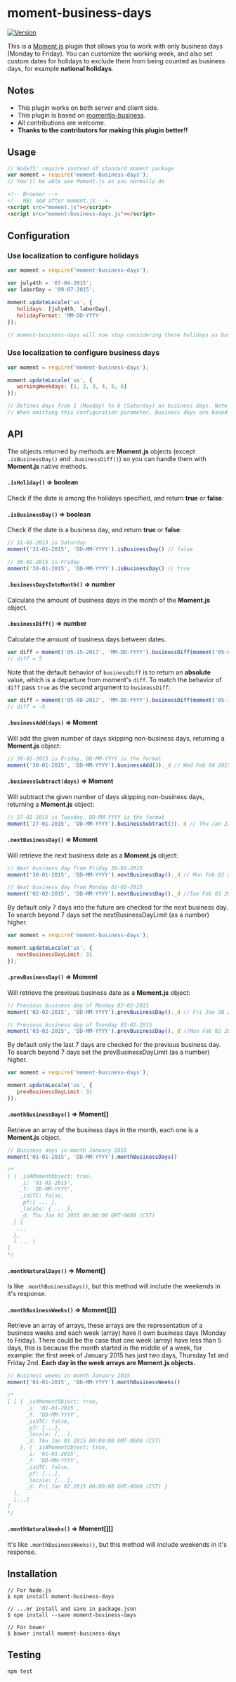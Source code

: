 # moment-business-days

<a href="https://github.com/kalmecak/moment-business-days/actions" target="_blank">
  <img alt="Version" src="https://github.com/kalmecak/moment-business-days/workflows/Continuous%20Integration/badge.svg?branch=master">
</a>

This is a [Moment.js](https://github.com/moment/moment/) plugin that allows you to work with only business days
(Monday to Friday). You can customize the working week, and also set custom dates for holidays to exclude them from
being counted as business days, for example **national holidays**.

## Notes
* This plugin works on both server and client side.
* This plugin is based on [momentjs-business](https://github.com/leonardosantos/momentjs-business).
* All contributions are welcome.
* **Thanks to the contributors for making this plugin better!!**

## Usage

````javascript
// NodeJS: require instead of standard moment package
var moment = require('moment-business-days');
// You'll be able use Moment.js as you normally do
````

````html
<!-- Browser -->
<!-- NB: add after moment.js -->
<script src="moment.js"></script>
<script src="moment-business-days.js"></script>
````

## Configuration

### Use localization to configure holidays

````javascript
var moment = require('moment-business-days');

var july4th = '07-04-2015';
var laborDay = '09-07-2015';

moment.updateLocale('us', {
   holidays: [july4th, laborDay],
   holidayFormat: 'MM-DD-YYYY'
});

// moment-business-days will now stop considering these holidays as business days
````

### Use localization to configure business days

````javascript
var moment = require('moment-business-days');

moment.updateLocale('us', {
   workingWeekdays: [1, 2, 3, 4, 5, 6]
});

// Defines days from 1 (Monday) to 6 (Saturday) as business days. Note that Sunday is day 0.
// When omitting this configuration parameter, business days are based on locale default
````

## API

The objects returned by methods are **Moment.js** objects (except `.isBusinessDay()` and `.businessDiff()`) so you can
handle them with **Moment.js** native methods.

#### `.isHoliday()` => boolean

Check if the date is among the holidays specified, and return **true** or **false**:

#### `.isBusinessDay()` => boolean

Check if the date is a business day, and return **true** or **false**:

```javascript
// 31-01-2015 is Saturday
moment('31-01-2015', 'DD-MM-YYYY').isBusinessDay() // false

// 30-01-2015 is Friday
moment('30-01-2015', 'DD-MM-YYYY').isBusinessDay() // true
```

#### `.businessDaysIntoMonth()` => number

Calculate the amount of business days in the month of the **Moment.js** object.

#### `.businessDiff()` => number

Calculate the amount of business days between dates.

```javascript
var diff = moment('05-15-2017', 'MM-DD-YYYY').businessDiff(moment('05-08-2017','MM-DD-YYYY'));
// diff = 5
```

Note that the default behavior of `businessDiff` is to return an **absolute** value,
which is a departure from moment's `diff`. To match the behavior of `diff` pass
`true` as the second argument to `businessDiff`:

```javascript
var diff = moment('05-08-2017', 'MM-DD-YYYY').businessDiff(moment('05-15-2017','MM-DD-YYYY'), true);
// diff = -5
```

#### `.businessAdd(days)` => Moment

Will add the given number of days skipping non-business days, returning a **Moment.js** object:

```javascript
// 30-01-2015 is Friday, DD-MM-YYYY is the format
moment('30-01-2015', 'DD-MM-YYYY').businessAdd(3)._d // Wed Feb 04 2015 00:00:00 GMT-0600 (CST)
```

#### `.businessSubtract(days)` => Moment

Will subtract the given number of days skipping non-business days, returning a **Moment.js** object:

```javascript
// 27-01-2015 is Tuesday, DD-MM-YYYY is the format
moment('27-01-2015', 'DD-MM-YYYY').businessSubtract(3)._d // Thu Jan 22 2015 00:00:00 GMT-0600 (CST)
```

#### `.nextBusinessDay()` => Moment

Will retrieve the next business date as a **Moment.js** object:

```javascript
// Next business day from Friday 30-01-2015
moment('30-01-2015', 'DD-MM-YYYY').nextBusinessDay()._d // Mon Feb 02 2015 00:00:00 GMT-0600 (CST)

// Next business day from Monday 02-02-2015
moment('02-02-2015', 'DD-MM-YYYY').nextBusinessDay()._d //Tue Feb 03 2015 00:00:00 GMT-0600 (CST)
```

By default only 7 days into the future are checked for the next business day. To search beyond 7 days
set the nextBusinessDayLimit (as a number) higher.
````javascript
var moment = require('moment-business-days');

moment.updateLocale('us', {
   nextBusinessDayLimit: 31
});
````

#### `.prevBusinessDay()` => Moment

Will retrieve the previous business date as a **Moment.js** object:

```javascript
// Previous business day of Monday 02-02-2015
moment('02-02-2015', 'DD-MM-YYYY').prevBusinessDay()._d // Fri Jan 30 2015 00:00:00 GMT-0600 (CST)

// Previous business day of Tuesday 03-02-2015
moment('03-02-2015', 'DD-MM-YYYY').prevBusinessDay()._d //Mon Feb 02 2015 00:00:00 GMT-0600 (CST)
```

By default only the last 7 days are checked for the previous business day. To search beyond 7 days
set the prevBusinessDayLimit (as a number) higher.
````javascript
var moment = require('moment-business-days');

moment.updateLocale('us', {
   prevBusinessDayLimit: 31
});
````

#### `.monthBusinessDays()` => Moment[]

Retrieve an array of the business days in the month, each one is a **Moment.js** object.

```javascript
// Business days in month January 2015
moment('01-01-2015', 'DD-MM-YYYY').monthBusinessDays()

/*
[ { _isAMomentObject: true,
    _i: '01-01-2015',
    _f: 'DD-MM-YYYY',
    _isUTC: false,
    _pf:{ ... },
    _locale: { ... },
    _d: Thu Jan 01 2015 00:00:00 GMT-0600 (CST)
  } {
   ...
  },
  ( ... )
]
*/
```

#### `.monthNaturalDays()` => Moment[]

Is like `.monthBusinessDays()`, but this method will include the weekends in it's response.

#### `.monthBusinessWeeks()` => Moment[][]

Retrieve an array of arrays, these arrays are the representation of a business weeks and each week (array) have it own
business days (Monday to Friday). There could be the case that one week (array) have less than 5 days, this is because
the month started in the middle of a week, for example: the first week of January 2015 has just two days,
Thursday 1st and Friday 2nd. **Each day in the week arrays are Moment.js objects.**

```javascript
// Business weeks in month January 2015
moment('01-01-2015', 'DD-MM-YYYY').monthBusinessWeeks()

/*
[ [ { _isAMomentObject: true,
      _i: '01-01-2015',
      _f: 'DD-MM-YYYY',
      _isUTC: false,
      _pf: [...],
      _locale: [...],
      _d: Thu Jan 01 2015 00:00:00 GMT-0600 (CST)
    }, { _isAMomentObject: true,
      _i: '01-01-2015',
      _f: 'DD-MM-YYYY',
      _isUTC: false,
      _pf: [...],
      _locale: [...],
      _d: Fri Jan 02 2015 00:00:00 GMT-0600 (CST) }
  ],
  [...]
]
*/
```

#### `.monthNaturalWeeks()` => Moment[][]

It's like `.monthBusinessWeeks()`, but this method will include weekends in it's response.

## Installation

````
// For Node.js
$ npm install moment-business-days

// ...or install and save in package.json
$ npm install --save moment-business-days

// For bower
$ bower install moment-business-days
````

## Testing

````
npm test
````
